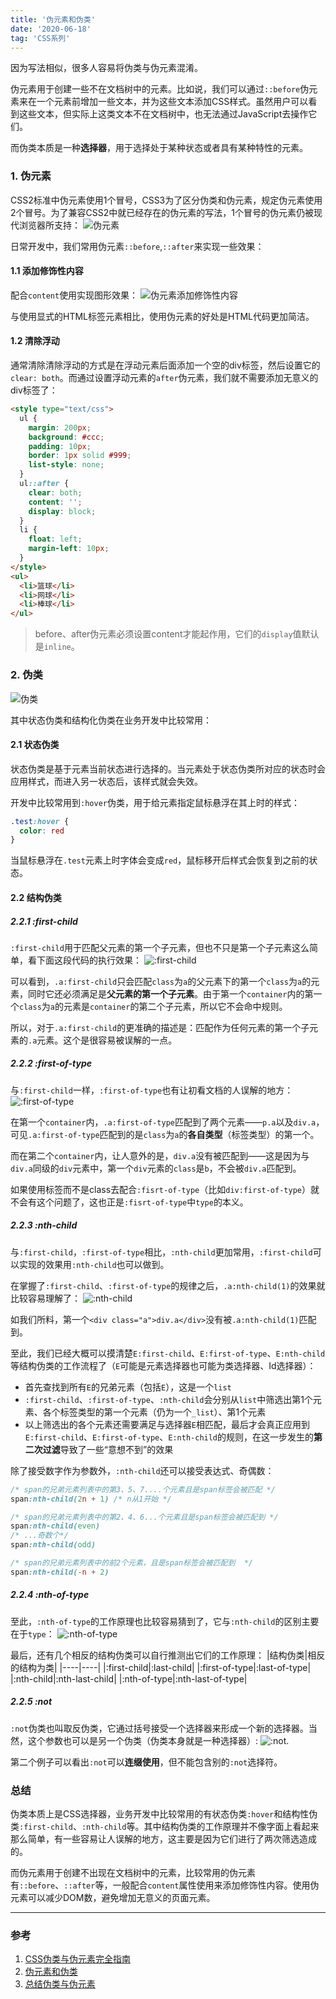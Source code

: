 ```yaml
---
title: '伪元素和伪类'
date: '2020-06-18'
tag: 'CSS系列'
---
```


因为写法相似，很多人容易将伪类与伪元素混淆。

伪元素用于创建一些不在文档树中的元素。比如说，我们可以通过`::before`伪元素来在一个元素前增加一些文本，并为这些文本添加CSS样式。虽然用户可以看到这些文本，但实际上这类文本不在文档树中，也无法通过JavaScript去操作它们。

而伪类本质是一种**选择器**，用于选择处于某种状态或者具有某种特性的元素。

### 1. 伪元素
CSS2标准中伪元素使用1个冒号，CSS3为了区分伪类和伪元素，规定伪元素使用2个冒号。为了兼容CSS2中就已经存在的伪元素的写法，1个冒号的伪元素仍被现代浏览器所支持：
![伪元素](https://pic.downk.cc/item/5ecd4235c2a9a83be5a49d15.png)

日常开发中，我们常用伪元素`::before`,`::after`来实现一些效果：
#### 1.1 添加修饰性内容
配合`content`使用实现图形效果：
![伪元素添加修饰性内容](https://img.imgdb.cn/item/6031555b5f4313ce25ce0be1.jpg)

与使用显式的HTML标签元素相比，使用伪元素的好处是HTML代码更加简洁。

#### 1.2 清除浮动
通常清除清除浮动的方式是在浮动元素后面添加一个空的div标签，然后设置它的`clear: both`。而通过设置浮动元素的`after`伪元素，我们就不需要添加无意义的div标签了：
```html
<style type="text/css">
  ul {
    margin: 200px;
    background: #ccc;
    padding: 10px;
    border: 1px solid #999;
    list-style: none;
  }
  ul::after {
    clear: both;
    content: '';
    display: block;
  }
  li {
    float: left;
    margin-left: 10px;
  }
</style>
<ul>
  <li>篮球</li>
  <li>网球</li>
  <li>棒球</li>
</ul>

```

> before、after伪元素必须设置content才能起作用，它们的`display`值默认是`inline`。

### 2. 伪类
![伪类](https://pic.downk.cc/item/5ecd41bac2a9a83be5a3e531.png)

其中状态伪类和结构化伪类在业务开发中比较常用：
#### 2.1 状态伪类
状态伪类是基于元素当前状态进行选择的。当元素处于状态伪类所对应的状态时会应用样式，而进入另一状态后，该样式就会失效。

开发中比较常用到`:hover`伪类，用于给元素指定鼠标悬浮在其上时的样式：
```css
.test:hover {
  color: red
}
```

当鼠标悬浮在`.test`元素上时字体会变成`red`，鼠标移开后样式会恢复到之前的状态。

#### 2.2 结构伪类
##### 2.2.1 :first-child
`:first-child`用于匹配父元素的第一个子元素，但也不只是第一个子元素这么简单，看下面这段代码的执行效果：
![:first-child](https://img.imgdb.cn/item/6032a7075f4313ce254a7908.jpg)

可以看到，`.a:first-child`只会匹配`class`为`a`的父元素下的第一个`class`为`a`的元素，同时它还必须满足是**父元素的第一个子元素**。由于第一个`container`内的第一个`class`为`a`的元素是`container`的第二个子元素，所以它不会命中规则。

所以，对于`.a:first-child`的更准确的描述是：匹配作为任何元素的第一个子元素的`.a`元素。这个是很容易被误解的一点。

##### 2.2.2 :first-of-type
与`:first-child`一样，`:first-of-type`也有让初看文档的人误解的地方：
![:first-of-type](https://img.imgdb.cn/item/6032a4f95f4313ce2549d007.jpg)

在第一个`container`内，`.a:first-of-type`匹配到了两个元素——`p.a`以及`div.a`，可见`.a:first-of-type`匹配到的是`class`为`a`的**各自类型**（标签类型）的第一个。

而在第二个`container`内，让人意外的是，`div.a`没有被匹配到——这是因为与`div.a`同级的`div`元素中，第一个`div`元素的`class`是`b`，不会被`div.a`匹配到。

如果使用标签而不是class去配合`:fisrt-of-type`（比如`div:first-of-type`）就不会有这个问题了，这也正是`:fisrt-of-type`中`type`的本义。

##### 2.2.3 :nth-child
与`:first-child`，`:first-of-type`相比，`:nth-child`更加常用，`:first-child`可以实现的效果用`:nth-child`也可以做到。

在掌握了`:first-child`、`:first-of-type`的规律之后，`.a:nth-child(1)`的效果就比较容易理解了：
![:nth-child](https://img.imgdb.cn/item/603514bd5f4313ce256b5a69.jpg)

如我们所料，第一个`<div class="a">div.a</div>`没有被`.a:nth-child(1)`匹配到。

至此，我们已经大概可以摸清楚`E:first-child`、`E:first-of-type`、`E:nth-child`等结构伪类的工作流程了（`E`可能是元素选择器也可能为类选择器、Id选择器）：
- 首先查找到所有`E`的兄弟元素（包括`E`），这是一个`list`
- `:first-child`、`:first-of-type`、`:nth-child`会分别从`list`中筛选出第1个元素、各个标签类型的第一个元素（仍为一个`_list`）、第1个元素
- 以上筛选出的各个元素还需要满足与选择器`E`相匹配，最后才会真正应用到`E:first-child`、`E:first-of-type`、`E:nth-child`的规则，在这一步发生的**第二次过滤**导致了一些“意想不到”的效果

除了接受数字作为参数外，`:nth-child`还可以接受表达式、奇偶数：
```css
/* span的兄弟元素列表中的第3、5、7....个元素且是span标签会被匹配 */
span:nth-child(2n + 1) /* n从1开始 */

/* span的兄弟元素列表中的第2、4、6...个元素且是span标签会被匹配到 */
span:nth-child(even)
/* ...奇数个*/
span:nth-child(odd)

/* span的兄弟元素列表中的前2个元素，且是span标签会被匹配到  */
span:nth-child(-n + 2)
```

##### 2.2.4 :nth-of-type
至此，`:nth-of-type`的工作原理也比较容易猜到了，它与`:nth-child`的区别主要在于`type`：
![:nth-of-type](https://img.imgdb.cn/item/603521a45f4313ce25722607.jpg)

最后，还有几个相反的结构伪类可以自行推测出它们的工作原理：
|结构伪类|相反的结构为类|
|----|----|
|:first-child|:last-child|
|:first-of-type|:last-of-type|
|:nth-child|:nth-last-child|
|:nth-of-type|:nth-last-of-type|

##### 2.2.5 :not
`:not`伪类也叫取反伪类，它通过括号接受一个选择器来形成一个新的选择器。当然，这个参数也可以是另一个伪类（伪类本身就是一种选择器）:
![:not](https://img.imgdb.cn/item/6033dda75f4313ce25e134b9.jpg).

第二个例子可以看出`:not`可以**连缀使用**，但不能包含别的`:not`选择符。

### 总结
伪类本质上是CSS选择器，业务开发中比较常用的有状态伪类`:hover`和结构性伪类`:first-child`、`:nth-child`等。其中结构伪类的工作原理并不像字面上看起来那么简单，有一些容易让人误解的地方，这主要是因为它们进行了两次筛选造成的。

而伪元素用于创建不出现在文档树中的元素，比较常用的伪元素有`::before`、`::after`等，一般配合`content`属性使用来添加修饰性内容。使用伪元素可以减少DOM数，避免增加无意义的页面元素。

___
### 参考
1. [CSS伪类与伪元素完全指南](https://www.jianshu.com/p/9086114e07d4)
2. [伪元素和伪类](https://segmentfault.com/a/1190000013737796)
3. [总结伪类与伪元素](http://www.alloyteam.com/2016/05/summary-of-pseudo-classes-and-pseudo-elements/)
